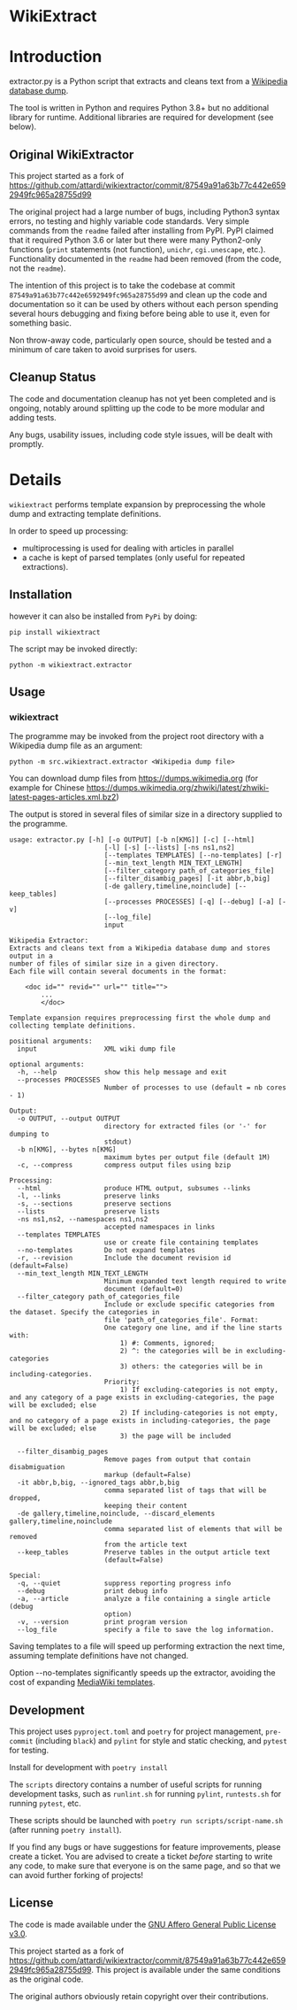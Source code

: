 # WikiExtract

# Introduction
extractor.py is a Python script that extracts and cleans text from a [Wikipedia database dump](http://download.wikimedia.org/).

The tool is written in Python and requires Python 3.8+ but no additional library for runtime. Additional libraries are required for development (see below).

## Original WikiExtractor
This project started as a fork of https://github.com/attardi/wikiextractor/commit/87549a91a63b77c442e6592949fc965a28755d99

The original project had a large number of bugs, including Python3 syntax errors, no testing and highly variable code standards. Very simple commands from the `readme` failed after installing from PyPI. PyPI claimed that it required Python 3.6 or later but there were many Python2-only functions (`print` statements (not function), `unichr`, `cgi.unescape`, etc.). Functionality documented in the `readme` had been removed (from the code, not the `readme`).

The intention of this project is to take the codebase at commit `87549a91a63b77c442e6592949fc965a28755d99` and clean up the code and documentation so it can be used by others without each person spending several hours debugging and fixing before being able to use it, even for something basic.

Non throw-away code, particularly open source, should be tested and a minimum of care taken to avoid surprises for users.

## Cleanup Status
The code and documentation cleanup has not yet been completed and is ongoing, notably around splitting up the code to be more modular and adding tests.

Any bugs, usability issues, including code style issues, will be dealt with promptly.

# Details

`wikiextract` performs template expansion by preprocessing the whole dump and extracting template definitions.

In order to speed up processing:

- multiprocessing is used for dealing with articles in parallel
- a cache is kept of parsed templates (only useful for repeated extractions).

## Installation

however it can also be installed from `PyPi` by doing:

    pip install wikiextract

The script may be invoked directly:

    python -m wikiextract.extractor

## Usage

### wikiextract

The programme may be invoked from the project root directory with a Wikipedia dump file as an argument:

    python -m src.wikiextract.extractor <Wikipedia dump file>

You can download dump files from https://dumps.wikimedia.org (for example for Chinese https://dumps.wikimedia.org/zhwiki/latest/zhwiki-latest-pages-articles.xml.bz2)

The output is stored in several files of similar size in a directory supplied to the programme.

    usage: extractor.py [-h] [-o OUTPUT] [-b n[KMG]] [-c] [--html]
                            [-l] [-s] [--lists] [-ns ns1,ns2]
                            [--templates TEMPLATES] [--no-templates] [-r]
                            [--min_text_length MIN_TEXT_LENGTH]
                            [--filter_category path_of_categories_file]
                            [--filter_disambig_pages] [-it abbr,b,big]
                            [-de gallery,timeline,noinclude] [--keep_tables]
                            [--processes PROCESSES] [-q] [--debug] [-a] [-v]
                            [--log_file]
                            input

    Wikipedia Extractor:
    Extracts and cleans text from a Wikipedia database dump and stores output in a
    number of files of similar size in a given directory.
    Each file will contain several documents in the format:

        <doc id="" revid="" url="" title="">
            ...
            </doc>

    Template expansion requires preprocessing first the whole dump and
    collecting template definitions.

    positional arguments:
      input                 XML wiki dump file

    optional arguments:
      -h, --help            show this help message and exit
      --processes PROCESSES
                            Number of processes to use (default = nb cores - 1)

    Output:
      -o OUTPUT, --output OUTPUT
                            directory for extracted files (or '-' for dumping to
                            stdout)
      -b n[KMG], --bytes n[KMG]
                            maximum bytes per output file (default 1M)
      -c, --compress        compress output files using bzip

    Processing:
      --html                produce HTML output, subsumes --links
      -l, --links           preserve links
      -s, --sections        preserve sections
      --lists               preserve lists
      -ns ns1,ns2, --namespaces ns1,ns2
                            accepted namespaces in links
      --templates TEMPLATES
                            use or create file containing templates
      --no-templates        Do not expand templates
      -r, --revision        Include the document revision id (default=False)
      --min_text_length MIN_TEXT_LENGTH
                            Minimum expanded text length required to write
                            document (default=0)
      --filter_category path_of_categories_file
                            Include or exclude specific categories from the dataset. Specify the categories in
                            file 'path_of_categories_file'. Format:
                            One category one line, and if the line starts with:
                                1) #: Comments, ignored;
                                2) ^: the categories will be in excluding-categories
                                3) others: the categories will be in including-categories.
                            Priority:
                                1) If excluding-categories is not empty, and any category of a page exists in excluding-categories, the page will be excluded; else
                                2) If including-categories is not empty, and no category of a page exists in including-categories, the page will be excluded; else
                                3) the page will be included

      --filter_disambig_pages
                            Remove pages from output that contain disabmiguation
                            markup (default=False)
      -it abbr,b,big, --ignored_tags abbr,b,big
                            comma separated list of tags that will be dropped,
                            keeping their content
      -de gallery,timeline,noinclude, --discard_elements gallery,timeline,noinclude
                            comma separated list of elements that will be removed
                            from the article text
      --keep_tables         Preserve tables in the output article text
                            (default=False)

    Special:
      -q, --quiet           suppress reporting progress info
      --debug               print debug info
      -a, --article         analyze a file containing a single article (debug
                            option)
      -v, --version         print program version
      --log_file            specify a file to save the log information.


Saving templates to a file will speed up performing extraction the next time,
assuming template definitions have not changed.

Option --no-templates significantly speeds up the extractor, avoiding the cost
of expanding [MediaWiki templates](https://www.mediawiki.org/wiki/Help:Templates).

## Development
This project uses `pyproject.toml` and `poetry` for project management, `pre-commit` (including `black`) and `pylint` for style and static checking, and `pytest` for testing.

Install for development with `poetry install`

The `scripts` directory contains a number of useful scripts for running development tasks, such as `runlint.sh` for running `pylint`, `runtests.sh` for running `pytest`, etc.

These scripts should be launched with `poetry run scripts/script-name.sh` (after running `poetry install`).

If you find any bugs or have suggestions for feature improvements, please create a ticket. You are advised to create a ticket *before* starting to write any code, to make sure that everyone is on the same page, and so that we can avoid further forking of projects!

## License
The code is made available under the [GNU Affero General Public License v3.0](LICENSE).

This project started as a fork of https://github.com/attardi/wikiextractor/commit/87549a91a63b77c442e6592949fc965a28755d99. This project is available under the same conditions as the original code.

The original authors obviously retain copyright over their contributions.
